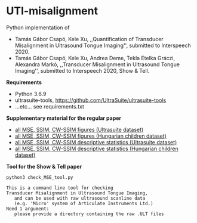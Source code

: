 # UTI-misalignment
Python implementation of 

- Tamás Gábor Csapó, Kele Xu, ,,Quantification of Transducer Misalignment in Ultrasound Tongue Imaging'', submitted to Interspeech 2020.
- Tamás Gábor Csapó, Kele Xu, Andrea Deme, Tekla Etelka Gráczi, Alexandra Markó, ,,Transducer Misalignment in Ultrasound Tongue Imaging'', submitted to Interspeech 2020, Show & Tell.

**Requirements**

- Python 3.6.9
- ultrasuite-tools, https://github.com/UltraSuite/ultrasuite-tools
- ...etc... see requirements.txt

**Supplementary material for the regular paper**

- [all MSE, SSIM, CW-SSIM figures (Ultrasuite dataset)](show_figures_UltraSuite.md)
- [all MSE, SSIM, CW-SSIM figures (Hungarian children dataset)](show_figures_Hungarian_children.md)
- [all MSE, SSIM, CW-SSIM descriptive statistics (Ultrasuite dataset)](show_table_UltraSuite.md)
- [all MSE, SSIM, CW-SSIM descriptive statistics (Hungarian children dataset)](show_table_Hungarian_children.md)

**Tool for the Show & Tell paper**

```
python3 check_MSE_tool.py

This is a command line tool for checking
Transducer Misalignment in Ultrasound Tongue Imaging,
   and can be used with raw ultrasound scanline data
   (e.g. 'Micro' system of Articulate Instruments Ltd.)
Need 1 argument:
   please provide a directory containing the raw .ULT files
```